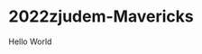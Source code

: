 # 2022zjudem-Mavericks
Hello World 
<html>
<head>
    <meta name="viewport" content="with=device>
    <title>Design Engineering Group Website</title>
